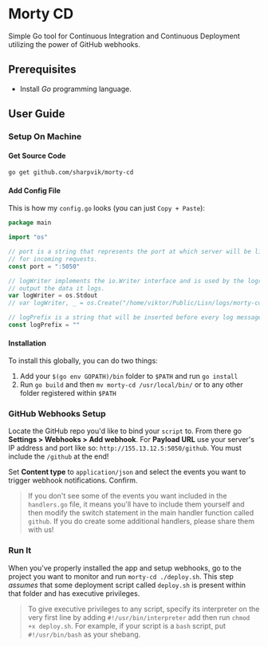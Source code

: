 # Morty CD

Simple Go tool for Continuous Integration and Continuous Deployment utilizing
the power of GitHub webhooks.



## Prerequisites

- Install *Go* programming language.



## User Guide

### Setup On Machine

#### Get Source Code

```bash
go get github.com/sharpvik/morty-cd
```

#### Add Config File

This is how my `config.go` looks (you can just `Copy + Paste`):

```go
package main

import "os"

// port is a string that represents the port at which server will be listening
// for incoming requests.
const port = ":5050"

// logWriter implements the io.Writer interface and is used by the logr to
// output the data it logs.
var logWriter = os.Stdout
// var logWriter, _ = os.Create("/home/viktor/Public/Lisn/logs/morty-cd-lisn-web-app.log")

// logPrefix is a string that will be inserted before every log message.
const logPrefix = ""
```

#### Installation

To install this globally, you can do two things:

1. Add your `$(go env GOPATH)/bin` folder to `$PATH` and run `go install`
2. Run `go build` and then `mv morty-cd /usr/local/bin/` or to any other folder
registered within `$PATH`


### GitHub Webhooks Setup

Locate the GitHub repo you'd like to bind your `script` to. From there go
**Settings > Webhooks > Add webhook**. For **Payload URL** use your server's IP
address and port like so: `http://155.13.12.5:5050/github`. You must include the
`/github` at the end!

Set **Content type** to `application/json` and select the events you want to
trigger webhook notifications. Confirm.

> If you don't see some of the events you want included in the `handlers.go`
> file, it means you'll have to include them yourself and then modify the switch
> statement in the main handler function called `github`.
> If you do create some additional handlers, please share them with us!


### Run It

When you've properly installed the app and setup webhooks, go to the project you
want to monitor and run `morty-cd ./deploy.sh`. This step *assumes* that some
deployment script called `deploy.sh` is present within that folder and has
executive privileges.

> To give executive privileges to any script, specify its interpreter on the
> very first line by adding `#!/usr/bin/interpreter` add then run
> `chmod +x deploy.sh`. For example, if your script is a `bash` script, put
> `#!/usr/bin/bash` as your shebang.
